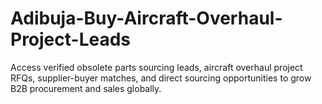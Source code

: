 # Adibuja-Buy-Aircraft-Overhaul-Project-Leads
Access verified obsolete parts sourcing leads, aircraft overhaul project RFQs, supplier-buyer matches, and direct sourcing opportunities to grow B2B procurement and sales globally.

